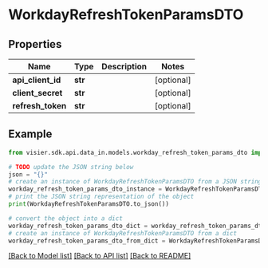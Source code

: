 # WorkdayRefreshTokenParamsDTO


## Properties

Name | Type | Description | Notes
------------ | ------------- | ------------- | -------------
**api_client_id** | **str** |  | [optional] 
**client_secret** | **str** |  | [optional] 
**refresh_token** | **str** |  | [optional] 

## Example

```python
from visier.sdk.api.data_in.models.workday_refresh_token_params_dto import WorkdayRefreshTokenParamsDTO

# TODO update the JSON string below
json = "{}"
# create an instance of WorkdayRefreshTokenParamsDTO from a JSON string
workday_refresh_token_params_dto_instance = WorkdayRefreshTokenParamsDTO.from_json(json)
# print the JSON string representation of the object
print(WorkdayRefreshTokenParamsDTO.to_json())

# convert the object into a dict
workday_refresh_token_params_dto_dict = workday_refresh_token_params_dto_instance.to_dict()
# create an instance of WorkdayRefreshTokenParamsDTO from a dict
workday_refresh_token_params_dto_from_dict = WorkdayRefreshTokenParamsDTO.from_dict(workday_refresh_token_params_dto_dict)
```
[[Back to Model list]](../README.md#documentation-for-models) [[Back to API list]](../README.md#documentation-for-api-endpoints) [[Back to README]](../README.md)


